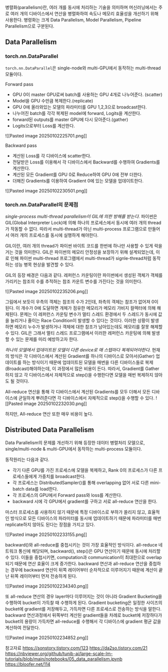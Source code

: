 병렬화(parallelism)란, 여러 개를 동시에 처리하는 기술을 의미하며 머신러닝에서는 주로 여러 개의 디바이스에서 연산을 병렬화하여 속도나 메모리 효율성을 개선하기 위해 사용한다. 병령화는 크게 Data Parallelism, Model Parallelism, Pipeline Parallelism으로 구분된다.

## Data Parallelism
### torch.nn.DataParallel
`torch.nn.DataParallel`은 single-node와 multi-GPU에서 동작하는 multi-thread 모듈이다.

Forward pass
- GPU 0이 master GPU로써 batch를 사용하는 GPU 4개로 나누어준다. (scatter)
- Model을 GPU 수만큼 복제한다.(replicate)
- GPU 0에 올라와있는 모델의 파라미터를 GPU 1,2,3으로 broadcast한다.
- 나누어진 batch를 각각 복제된 model에 forward, Logits을 계산한다.
- forward된 outputs를 master GPU에 다시 모아준다.(gather)
- Logits으로부터 Loss를 계산한다.

![[Pasted image 20250102225701.png]]

Backward pass
* 계산된 Loss를 각 디바이스에 scatter한다.
* 전달받은 Loss를 이용해서 각 디바이스에서 Backward를 수행하여 Gradients를 계산한다.
* 계산된 모든 Gradient를 GPU 0로 Reduce하여 GPU 0에 전부 더한다.
* 더해진 Gradients를 이용하여 Gradient 0에 있는 모델을 업데이트한다.

![[Pasted image 20250102230501.png]]

### torch.nn.DataParallel의 문제점
*single-process multi-thread parallelism이 GIL에 의한 방해를 받는다.*
파이썬은 GIL(Global Interpreter Lock)에 의해 하나의 프로세스에서 동시에 여러 개의 thread가 작동할 수 없다. 따라서 multi-thread가 아닌 multi-process 프로그램으로 만들어서 여러 개의 프로세스를 동시에 실행하게 해야한다. 

GIL이란, 여러 개의 thread가 파이썬 바이트 코드를 한번에 하나만 사용할 수 있게 락을 거는 것을 의미한다. GIL은 파이썬의 메모리 안정성을 보장하기 위해 설계되었는데, 이로 인해 파이썬 multi-thread 프로그램에서 multi-thread가 signle-thread처럼 동작하는 성능 병목 현상을 발견할 수 있다.

GIL의 등장 배경은 다음과 같다.
레퍼런스 카운팅이란 파이썬에서 생성된 객체가 객체를 가리키는 참조의 수를 추적하는 참조 카운트 변수를 가진다는 것을 의미한다.

![[Pasted image 20250102235206.png]]

그림에서 보듯이 우측의 객체는 참조의 수가 2인데, 좌측의 객체는 참조가 없어져 0이 된다. 이 개수가 0에 도달하면 개체가 점유한 메모리가 메모리 가비지 컬렉터에 의해 해제된다. 문제는 이 레퍼런스 카운팅 변수가 멀티 스레드 환경에서 두 스레드가 동시에 값을 늘리거나 줄이는 Race Condition이 발생할 수 있다는 것이다. 이러한 상황이 발생하면 메모리 누수가 발생하거나 객체에 대한 참조가 남아있는데도 메모리를 잘못 해제할 수 있다.
GIL은 그래서 멀티 스레드 프로그램에서 이러한 레퍼런스 카운팅에 의해 발생할 수 있는 문제를 미리 예방하고자 한다.

*하나의 모델에서 업데이트된 모델이 다른 device로 매 스텝마다 복제되어야한다.*
현재의 방식은 각 디바이스에서 계산된 Gradient를 하나의 디바이스로 모아서(Gather) 업데이트를 하는 방식이기 때문에 업데이트된 모델을 매번을 다른 디바이스들로 복제(Broadcast)해야하는데, 이 과정에서 많은 비용이 든다. 
따라서, Gradient를 Gather하지 않고 각 디바이스에서 자체적으로 step()을 수행한다면 모델을 매번 복제하지 않아도 될 것이다.

All-reduce 연산을 통해 각 디바이스에서 계산된 Gradients를 모두 더해서 모든 디바이스에 균일하게 뿌려준다면 각 디바이스에서 자체적으로 step()을 수행할 수 있다.
![[Pasted image 20250102232030.png]]

하지만, All-reduce 연산 또한 매우 비용이 높다.

## Distributed Data Parallelism
Data Parallelism의 문제를 개선하기 위해 등장한 데이터 병렬처리 모델으로, single/multi-node & multi-GPU에서 동작하는 multi-process 모듈이다. 

동작원리는 다음과 같다.
* 각기 다른 GPU를 가진 프로세스에 모델을 복제하고, Rank 0의 프로세스가 다른 프로세스들에게 가중치를 broadcast한다.
* 각 프로세스는 DistributedSampler()를 통해 overlapping 없어 서로 다른 mini-batch data를 load한다.
* 각 프로세스의 GPU에서 Forward pass와 loss를 계산한다.
* backward 시에 각 GPU에서 gradient를 구하고 서로 all-reduce 연산을 한다.

마스터 프로세스를 사용하지 않기 때문에 특정 디바이스로 부하가 쏠리지 않고, 효율적인 방식으로 모든 디바이스의 파라미터를 동시에 업데이트하기 때문에 파라미터를 매번 replicate하지 않아도 된다는 장점을 가지고 있다.

![[Pasted image 20250102233155.png]]

backward()와 all-reduce를 중첩시키는 것이 가장 효율적인 방식이다. all-reduce 네트워크 통신에 해당되며, backward(), step()은 GPU 연산이기 때문에 동시에 처리할 수 있다. 이들을 중첩시키면, computation과 communication이 최대한으로 overlap되기 때문에 연산 효율이 크게 증가한다. backward 연산과 all-reduce 연산을 중첩하는 경우에 backward 연산이 뒤쪽 레이어부터 순차적으로 이루어지기 때문에 계산이 끝난 뒤쪽 레이어부터 먼저 전송하게 된다.

![[Pasted image 20250102234340.png]]

또 all-reduce 연산의 경우 layer마다 이루어지는 것이 아니라 Gradient Bucketing을 수행하여 bucket이 가득찰 때 수행하게 된다. Gradient bucketing은 일정한 사이즈의 bucket에 gradient를 저장해두고, 가득차면 다른 프로세스로 전송하는 방식을 말한다. backward 연산과정에서 뒤쪽부터 계산된 gradient들을 차례로 bucket에 저장하다가 bucket의 용량이 가득차면 all-reduce를 수행해서 각 디바이스에 gradient 평균 값을 계산하여 전달한다. 

 ![[Pasted image 20250102234852.png]]
 
참고자료
https://sonstory.tistory.com/123
https://da2so.tistory.com/21
https://nbviewer.org/github/tunib-ai/large-scale-lm-tutorials/blob/main/notebooks/05_data_parallelism.ipynb
https://bloofer.net/114